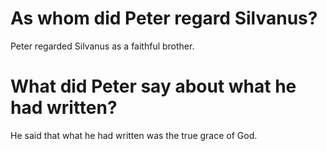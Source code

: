 # As whom did Peter regard Silvanus?

Peter regarded Silvanus as a faithful brother.

# What did Peter say about what he had written?

He said that what he had written was the true grace of God.
